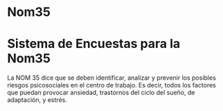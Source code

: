 # Nom35


# Sistema de Encuestas para la Nom35
La NOM 35 dice que se deben identificar, analizar y prevenir los posibles riesgos psicosociales en el centro de trabajo. Es decir, todos los factores que puedan provocar ansiedad, trastornos del ciclo del sueño, de adaptación, y estrés.


